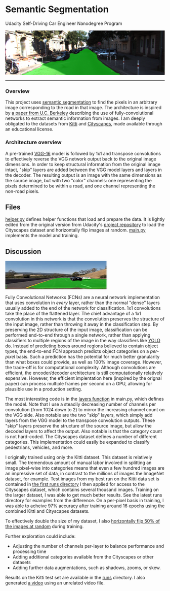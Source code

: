 # Semantic Segmentation
Udacity Self-Driving Car Engineer Nanodegree Program

![Road](./uu_000098.png "Image with road highlighted")

---

### Overview
This project uses [semantic segmentation](https://wiki.tum.de/display/lfdv/Image+Semantic+Segmentation) to find the pixels in an arbitrary image corresponding to the road in that image. The architecture is inspired by [a paper from U.C. Berkeley](https://people.eecs.berkeley.edu/~jonlong/long_shelhamer_fcn.pdf) describing the use of fully-convolutional networks to extract semantic information from images. I am deeply obligated to the datasets from [Kitti](http://www.cvlibs.net/datasets/kitti/raw_data.php) and [Cityscapes](https://www.cityscapes-dataset.com/), made available through an educational license.

### Architecture overview
A pre-trained [VGG-16](http://www.robots.ox.ac.uk/~vgg/research/very_deep/) model is followed by 1x1 and transpose convolutions to effectively reverse the VGG network output back to the original image dimensions. In order to keep structural information from the original image intact, "skip" layers are added between the VGG model layers and layers in the decoder. The resulting output is an image with the same dimensions as the source image, but with two "color" channels: one representing the pixels determined to be within a road, and one channel representing the non-road pixels.

## Files
[helper.py](https://github.com/gardenermike/semantic-segmentation/blob/master/helper.py) defines helper functions that load and prepare the data. It is lightly edited from the original version from Udacity's [project repository](https://github.com/udacity/CarND-Semantic-Segmentation) to load the Cityscapes dataset and horizontally flip images at random.
[main.py](https://github.com/gardenermike/semantic-segmentation/blob/master/main.py) implements the model and training.

## Discussion
![Sample video](./segmented_video.gif "Demonstration on video")

Fully Convolutional Networks (FCNs) are a neural network implementation that uses convolution in _every_ layer, rather than the normal "dense" layers usually added to the end of the network for classification. 1x1 convolutions take the place of the flattened layer. The chief advantage of a 1x1 convolution in this network is that the convolution preserves the structure of the input image, rather than throwing it away in the classification step. By preserving the 2D structure of the input image, classification can be performed end-to-end through a single network, rather than applying classifiers to multiple regions of the image in the way classifiers like [YOLO](https://pjreddie.com/darknet/yolo/) do.
Instead of predicting boxes around regions believed to contain object types, the end-to-end FCN approach predicts object categories on a *per-pixel* basis. Such a prediction has the potential for much better granularity than what boxes could provide, as well as 100% image coverage. However, the trade-off is for computational complexity. Although convolutions are efficient, the encoder/decoder architecture is still computationally relatively expensive. However, the efficient implentation here (inspired by the orignal paper) can process multiple frames per second on a GPU, allowing for plausible use in a production setting.

The most interesting code is in the [layers function](https://github.com/gardenermike/semantic-segmentation/blob/master/main.py#L49) in main.py, which defines the model. Note that I use a steadily decreasing number of channels per convolution (from 1024 down to 2) to mirror the increasing channel count on the VGG side. Also notable are the two "skip" layers, which simply add layers from the VGG model to the transpose convolution outputs. These "skip" layers preserve the structure of the source image, but allow the decoded layers to affect the output. Also notable is that the category count is not hard-coded. The Cityscapes dataset defines a number of different categories. This implementation could easily be expanded to classify pedestrians, vehicles, and more.

I originally trained using only the Kitti dataset. This dataset is relatively small. The tremendous amount of manual labor involved in splitting an image pixel-wise into categories means that even a few hundred images are an impressive set of data, in contrast to the millions of images the ImageNet dataset, for example. Test images from my best run on the Kitti data set is contained in [the first runs directory](https://github.com/gardenermike/semantic-segmentation/tree/master/runs/1519446589.2163687) I then applied for access to the Cityscapes dataset, which contains several thousand images. Training on the larger dataset, I was able to get much better results. See the latest runs directory for examples from the difference. On a per-pixel basis in training, I was able to acheive 97% accuracy after training around 16 epochs using the combined Kitti and Cityscapes datasets.

To effectively double the size of my dataset, I also [horizontally flip 50% of the images at random](https://github.com/gardenermike/semantic-segmentation/blob/master/main.py#L131) during training.

Further exploration could include:
  * Adjusting the number of channels per-layer to balance performance and processing time
  * Adding additional categories available from the Cityscapes or other datasets
  * Adding further data augmentations, such as shadows, zooms, or skew.

Results on the Kitti test set are available in the [runs](https://github.com/gardenermike/semantic-segmentation/tree/master/runs) directory. I also generated [a video](https://github.com/gardenermike/semantic-segmentation/blob/master/segmented_video.mp4) using an unrelated video file.

